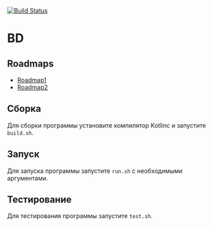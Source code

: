 [![Build Status](https://travis-ci.com/xWillQ/BD.svg?branch=master)](https://travis-ci.com/xWillQ/BD)
# BD
## Roadmaps
- [Roadmap1](ROADMAP1.md)
- [Roadmap2](ROADMAP2.md)

## Сборка
Для сборки программы установите компилятор Kotlinc и запустите `build.sh`.

## Запуск
Для запуска программы запустите `run.sh` с необходимыми аргументами.

## Тестирование
Для тестирования программы запустите `test.sh`.
